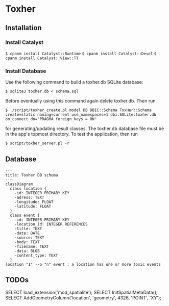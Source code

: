 # Toxher

## Installation

### Install Catalyst

`$ cpanm install Catalyst::Runtime`
`$ cpanm install Catalyst::Devel`
`$ cpanm install Catalyst::View::TT`

### Install Database

Use the following command to build a toxher.db SQLite database:

`$ sqlite3 toxher.db < schema.sql`

Before eventually using this command again delete toxher.db. Then run 

`$ ./script/toxher_create.pl model DB DBIC::Schema ToxHer::Schema create=static naming=current use_namespaces=1 dbi:SQLite:toxher.db on_connect_do="PRAGMA foreign_keys = ON"`

for generating/updating result classes. The toxher.db database file must be in
the app's topmost directory. To test the application, then run

`$ script/toxher_server.pl -r`

## Database

```mermaid
---
title: Toxher DB schema
---
classDiagram
  class location {
    -id: INTEGER PRIMARY KEY
    -adress: TEXT
    -longitude: FLOAT
    -latitude: FLOAT
  }
  class event {
    -id: INTEGER PRIMARY KEY
    -location_id: INTEGER REFERENCES
    -title: TEXT
    -date: DATE
    -source: TEXT
    -body: TEXT
    -filename: TEXT
    -data: BLOB
    -content_type: TEXT
  }
location "1" --o "n" event : a location has one or more toxic events
```

## TODOs

SELECT load_extension('mod_spatialite');
SELECT InitSpatialMetaData();
SELECT AddGeometryColumn('location', 'geometry', 4326, 'POINT', 'XY');
